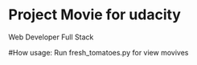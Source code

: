 # Project Movie for udacity
Web Developer Full Stack

#How usage:
Run fresh_tomatoes.py for view movives
